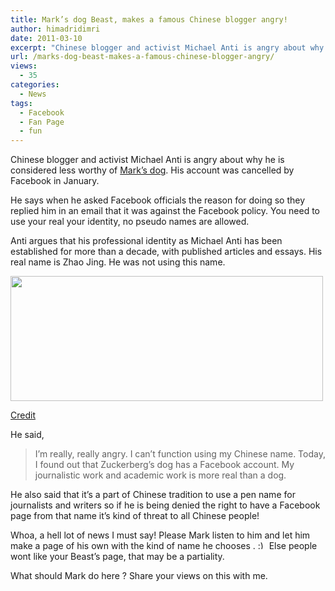```yaml
---
title: Mark’s dog Beast, makes a famous Chinese blogger angry!
author: himadridimri
date: 2011-03-10
excerpt: "Chinese blogger and activist Michael Anti is angry about why he is considered less worthy of Mark's dog. His account was cancelled by Facebook in January."
url: /marks-dog-beast-makes-a-famous-chinese-blogger-angry/
views:
  - 35
categories:
  - News
tags:
  - Facebook
  - Fan Page
  - fun
---
```

Chinese blogger and activist Michael Anti is angry about why he is considered less worthy of <a href="http://fbknol.com/facebook-page-for-mark-zuckerbergs-dog-beast/" onclick="_gaq.push(['_trackEvent', 'outbound-article', 'http://fbknol.com/facebook-page-for-mark-zuckerbergs-dog-beast/', 'Mark&#8217;s dog']);" >Mark&#8217;s dog</a>. His account was cancelled by Facebook in January.

He says when he asked Facebook officials the reason for doing so they replied him in an email that it was against the Facebook policy. You need to use your real your identity, no pseudo names are allowed.

Anti argues that his professional identity as Michael Anti has been established for more than a decade, with published articles and essays. His real name is Zhao Jing. He was not using this name.

[<img class="alignnone size-large wp-image-6120" src="http://cdn.devilsworkshop.org/files/2011/03/michael-anti-Facebook-600x400.jpg" alt="" width="500" height="200" />][1]

<a href="http://ibnlive.in.com/news/chinese-blogger-angry-over-losing-facebook-account/145407-11.html" onclick="_gaq.push(['_trackEvent', 'outbound-article', 'http://ibnlive.in.com/news/chinese-blogger-angry-over-losing-facebook-account/145407-11.html', 'Credit ']);" >Credit </a>

He said,

> I&#8217;m really, really angry. I can&#8217;t function using my Chinese name. Today, I found out that Zuckerberg&#8217;s dog has a Facebook account. My journalistic work and academic work is more real than a dog.

He also said that it&#8217;s a part of Chinese tradition to use a pen name for journalists and writers so if he is being denied the right to have a Facebook page from that name it&#8217;s kind of threat to all Chinese people!

Whoa, a hell lot of news I must say! Please Mark listen to him and let him make a page of his own with the kind of name he chooses . <img src="http://devilsworkshop.org/wp-includes/images/smilies/simple-smile.png" alt=":)" class="wp-smiley" style="height: 1em; max-height: 1em;" /> Else people wont like your Beast&#8217;s page, that may be a partiality.

What should Mark do here ? Share your views on this with me.

 [1]: http://cdn.devilsworkshop.org/files/2011/03/michael-anti-Facebook.jpg
